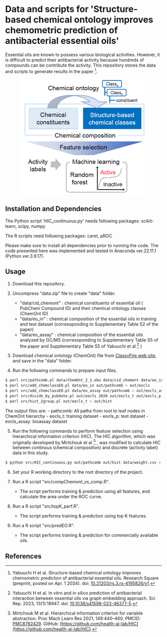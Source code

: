 # Data and scripts for 'Structure-based chemical ontology improves chemometric prediction of antibacterial essential oils'

Essential oils are known to possess various biological activities.
However, it is difficult to predict their antibacterial activity because hundreds of compounds can be contribute the activity.
This repository stores the data and scripts to generate results in the paper [^1].

<p align="center"><img width="400" src="https://github.com/yabuuchi-hiroaki/chem-ont-predict-eo-activity/blob/images/overview.png"></p>

## Installation and Dependencies

The Python script 'HIC_continuous.py' needs following packages: scikit-learn, scipy, numpy

The R scripts need following packages: caret, pROC

Please make sure to install all dependencies prior to running the code.
The code presented here was implemented and tested in Anaconda ver.22.11.1 (Python ver.3.9.17).

## Usage
1. Download this repository.

2. Uncompress "data.zip" file to create "data" folder.
    - "data/cid_chemont" : chemical constituents of essential oil (
PubChem Compound ID) and their chemical ontology classes (ChemOnt ID)
    - "data/eo_in" : chemical composition of the essential oils in 
training and test dataset (corresoponding to Supplementary Table S2 of 
the paper)
    - "data/eo_assay" : chemical composition of the essential oils 
analyzed by GC/MS (corresoponding to Supplementary Table S5 of the paper 
and Supplementary Table S5 of Yabuuchi et al [^2] )

3. Download chemical ontology (ChemOnt) file from [ClassyFire web site]( 
http://classyfire.wishartlab.com/downloads), and save in the "data" 
folder.

4. Run the following commands to prepare input files.
```bash
$ perl src/pathcomb.pl data/ChemOnt_2_1.obo data/cid_chemont data/eo_in > out/pathcomb
$ perl src/add_chemclassEO.pl data/eo_in out/pathcomb > out/eocls
$ perl src/add_chemclassEO.pl data/eo_assay out/pathcomb > out/eocls_assay
$ perl src/divide_by_pubdate.pl out/eocls 2020 out/eocls_t out/eocls_p
$ perl src/hist_2group.pl out/eocls_t > out/hist
```
The output files are:
    - pathcomb: All paths from root to leaf nodes in ChemOnt hierarchy
    - eocls_t: training dataset
    - eocls_p: test dataset
    - eocls_assay: bioassay dataset

5. Run the following commands to perform feature selection using 
hierarchical information criterion (HIC).
The HIC algorithm, which was originally developed by Mirtchouk et al [^3]
, was modified to calculate HIC between continous (chemical composition) 
and discrete (activity label) data in this study.
```bash
$ python src/HIC_continuous.py out/pathcomb out/hist data/weight.csv > out/hic
```

6. Set your R working directory to the root directory of the project.

7. Run a R script "src/compChemont_vs_comp.R".
    - The script performs training & prediction using all features, and 
calculate the area under the ROC curve.

8. Run a R script "src/topK_perf.R".
    - The script performs training & prediction using top K features. 

9. Run a R script "src/predEO.R".
    - The script performs training & prediction for commercially 
available oils.

## References
[^1]: Yabuuchi H et al. Structure-based chemical ontology improves 
chemometric prediction of antibacterial essential oils.
 Research Square (preprint, posted on Apr. 1 2024). doi: [10.21203/rs.3.rs-4195826/v1](
https://doi.org/10.21203/rs.3.rs-4195826/v1).
[^2]: Yabuuchi H et al. In vitro and in silico prediction of 
antibacterial interaction between essential oils via graph embedding 
approach.
 Sci Rep. 2023, 13(1):18947. doi: [10.1038/s41598-023-46377-5](
https://doi.org/10.1038/s41598-023-46377-5).

[^3]: Mirtchouk M et al. Hierarchical information criterion for variable 
abstraction.
 Proc Mach Learn Res 2021, 149:440–460. PMCID: [PMC8782429](
https://www.ncbi.nlm.nih.gov/pmc/articles/PMC8782429/).
 GitHub: [https://github.com/health-ai-lab/HIC](https://github.com/health-ai-lab/HIC).
 
